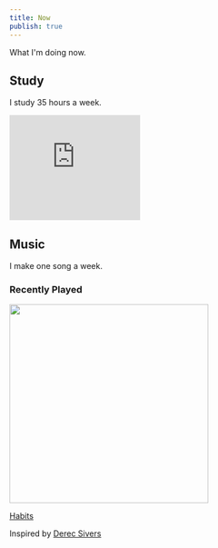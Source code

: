 ```yaml
---
title: Now
publish: true
---
```


What I'm doing now.


## Study

I study 35 hours a week.

<iframe src="https://www.beeminder.com/widget?slug=study&username=sachie" height="185px" width="230px" frameborder="0px" ></iframe>

## Music

I make one song a week.

### Recently Played
<a href="https://www.last.fm/user/sachiesaaan"><img src="https://lastfm-recently-played.vercel.app/api?user=sachiesaaan" height="auto" width="350px"/></a>


[Habits](https://www.beeminder.com/sachie/gallery)

Inspired by [Derec Sivers](https://nownownow.com/about)